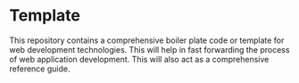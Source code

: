 # Template

This repository contains a comprehensive boiler plate code or template for web development technologies.
This will help in fast forwarding the process of web application development.
This will also act as a comprehensive reference guide.
